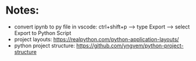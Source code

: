 # Notes:

- convert ipynb to py file in vscode: ctrl+shift+p --> type Export --> select Export to Python Script
- project layouts: https://realpython.com/python-application-layouts/
- python project structure: https://github.com/yngvem/python-project-structure
